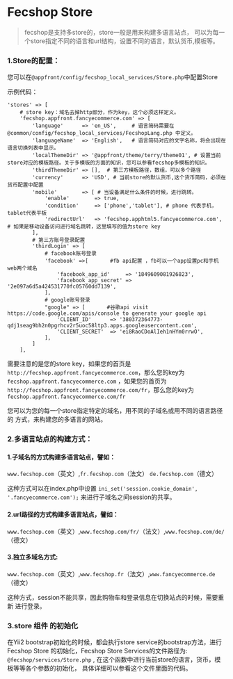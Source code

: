 Fecshop Store
=============

> fecshop是支持多store的，store一般是用来构建多语言站点，
> 可以为每一个store指定不同的语言和url结构，设置不同的语言，默认货币,模板等。

### 1.Store的配置：

您可以在`@appfront/config/fecshop_local_services/Store.php`中配置Store

示例代码：

```
'stores' => [	
	# store key：域名去掉http部分，作为key，这个必须这样定义。
	'fecshop.appfront.fancyecommerce.com' => [
		'language' 		=> 'en_US',		# 语言简码需要在@common/config/fecshop_local_services/FecshopLang.php 中定义。
		'languageName' 	=> 'English',	# 语言简码对应的文字名称，将会出现在语言切换列表中显示。
		'localThemeDir'	=> '@appfront/theme/terry/theme01', # 设置当前store对应的模板路径。关于多模板的方面的知识，您可以参看fecshop多模板的知识。
		'thirdThemeDir'	=> [],  # 第三方模板路径，数组，可以多个路径
		'currency' 		=> 'USD', # 当前store的默认货币,这个货币简码，必须在货币配置中配置
		'mobile'		=> [ # 当设备满足什么条件的时候，进行跳转。
			'enable'		=> true,
			'condition'		=> ['phone','tablet'], # phone 代表手机，tablet代表平板
			'redirectUrl' 	=> 'fecshop.apphtml5.fancyecommerce.com',	# 如果是移动设备访问进行域名跳转，这里填写的值为store key
		],
		# 第三方账号登录配置
		'thirdLogin' => [
			# facebook账号登录
			'facebook' =>[       #fb api配置 ，fb可以一个app设置pc和手机web两个域名 
				'facebook_app_id'     => '1849609081926823',
				'facebook_app_secret' => '2e097a6d5a424531770fc05760dd7139',
			],
			# google账号登录
			"google" => [       #谷歌api visit https://code.google.com/apis/console to generate your google api
				'CLIENT_ID'  	 => '380372364773-qdj1seag9bh2n0pgrhcv2r5uoc58ltp3.apps.googleusercontent.com',
				'CLIENT_SECRET'  => 'ei8RaoCDoAlIeh1nHYm0rrwO',
			],
		]
	],
```

需要注意的是您的store key，如果您的首页是
`http://fecshop.appfront.fancyecommerce.com`，那么您的key为
`fecshop.appfront.fancyecommerce.com`
，如果您的首页为
`http://fecshop.appfront.fancyecommerce.com/fr`，那么您的key为
`fecshop.appfront.fancyecommerce.com/fr`

您可以为您的每一个store指定特定的域名，用不同的子域名或用不同的语言路径的
方式，来构建您的多语言的网站。

### 2.多语言站点的构建方式：


#### 1.子域名的方式构建多语言站点，譬如：

`www.fecshop.com`（英文）,`fr.fecshop.com`（法文）  `de.fecshop.com`（德文）

这种方式可以在index.php中设置 `ini_set('session.cookie_domain', '.fancyecommerce.com');`
来进行子域名之间session的共享。

#### 2.url路径的方式构建多语言站点，譬如：

`www.fecshop.com`（英文）,`www.fecshop.com/fr/`（法文）,`www.fecshop.com/de/`（德文）

#### 3.独立多域名方式:

`www.fecshop.com`（英文）,`www.fecshop.fr`（法文）,`www.fancyecommerce.de`（德文）

这种方式，session不能共享，因此购物车和登录信息在切换站点的时候，需要重新
进行登录。

### 3.store 组件 的初始化

在Yii2 bootstrap初始化的时候，都会执行store service的bootstrap方法，进行
Fecshop Store 的初始化，Fecshop Store Services的文件路径为:
`@fecshop/services/Store.php`
, 在这个函数中进行当前store的语言，货币，模板等等各个参数的初始化，
具体详细可以参看这个文件里面的代码。

